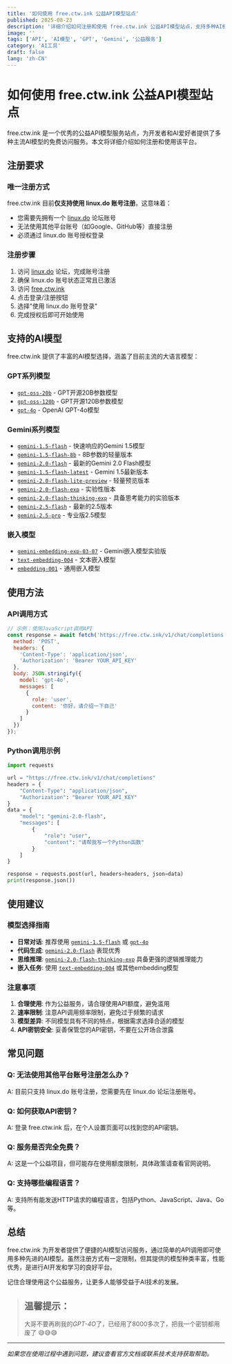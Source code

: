 ```yaml
---
title: '如何使用 free.ctw.ink 公益API模型站点'
published: 2025-08-23
description: '详细介绍如何注册和使用 free.ctw.ink 公益API模型站点，支持多种AI模型包括GPT、Gemini等'
image: ''
tags: ['API', 'AI模型', 'GPT', 'Gemini', '公益服务']
category: 'AI工具'
draft: false
lang: 'zh-CN'
---
```


# 如何使用 free.ctw.ink 公益API模型站点

free.ctw.ink 是一个优秀的公益API模型服务站点，为开发者和AI爱好者提供了多种主流AI模型的免费访问服务。本文将详细介绍如何注册和使用该平台。

## 注册要求

### 唯一注册方式
free.ctw.ink 目前**仅支持使用 linux.do 账号注册**。这意味着：

- 您需要先拥有一个 [linux.do](https://linux.do) 论坛账号
- 无法使用其他平台账号（如Google、GitHub等）直接注册
- 必须通过 linux.do 账号授权登录

### 注册步骤
1. 访问 [linux.do](https://linux.do) 论坛，完成账号注册
2. 确保 linux.do 账号状态正常且已激活
3. 访问 [free.ctw.ink](https://free.ctw.ink)
4. 点击登录/注册按钮
5. 选择"使用 linux.do 账号登录"
6. 完成授权后即可开始使用

## 支持的AI模型

free.ctw.ink 提供了丰富的AI模型选择，涵盖了目前主流的大语言模型：

### GPT系列模型
- [`gpt-oss-20b`](https://free.ctw.ink:0) - GPT开源20B参数模型
- [`gpt-oss-120b`](https://free.ctw.ink:0) - GPT开源120B参数模型  
- [`gpt-4o`](https://free.ctw.ink:0) - OpenAI GPT-4o模型

### Gemini系列模型
- [`gemini-1.5-flash`](https://free.ctw.ink:0) - 快速响应的Gemini 1.5模型
- [`gemini-1.5-flash-8b`](https://free.ctw.ink:0) - 8B参数的轻量版本
- [`gemini-2.0-flash`](https://free.ctw.ink:0) - 最新的Gemini 2.0 Flash模型
- [`gemini-1.5-flash-latest`](https://free.ctw.ink:0) - Gemini 1.5最新版本
- [`gemini-2.0-flash-lite-preview`](https://free.ctw.ink:0) - 轻量预览版本
- [`gemini-2.0-flash-exp`](https://free.ctw.ink:0) - 实验性版本
- [`gemini-2.0-flash-thinking-exp`](https://free.ctw.ink:0) - 具备思考能力的实验版本
- [`gemini-2.5-flash`](https://free.ctw.ink:0) - 最新的2.5版本
- [`gemini-2.5-pro`](https://free.ctw.ink:0) - 专业版2.5模型

### 嵌入模型
- [`gemini-embedding-exp-03-07`](https://free.ctw.ink:0) - Gemini嵌入模型实验版
- [`text-embedding-004`](https://free.ctw.ink:0) - 文本嵌入模型
- [`embedding-001`](https://free.ctw.ink:0) - 通用嵌入模型

## 使用方法

### API调用方式
```javascript
// 示例：使用JavaScript调用API
const response = await fetch('https://free.ctw.ink/v1/chat/completions', {
  method: 'POST',
  headers: {
    'Content-Type': 'application/json',
    'Authorization': 'Bearer YOUR_API_KEY'
  },
  body: JSON.stringify({
    model: 'gpt-4o',
    messages: [
      {
        role: 'user',
        content: '你好，请介绍一下自己'
      }
    ]
  })
});
```

### Python调用示例
```python
import requests

url = "https://free.ctw.ink/v1/chat/completions"
headers = {
    "Content-Type": "application/json",
    "Authorization": "Bearer YOUR_API_KEY"
}
data = {
    "model": "gemini-2.0-flash",
    "messages": [
        {
            "role": "user", 
            "content": "请帮我写一个Python函数"
        }
    ]
}

response = requests.post(url, headers=headers, json=data)
print(response.json())
```

## 使用建议

### 模型选择指南
- **日常对话**: 推荐使用 [`gemini-1.5-flash`](https://free.ctw.ink:0) 或 [`gpt-4o`](https://free.ctw.ink:0)
- **代码生成**: [`gemini-2.0-flash`](https://free.ctw.ink:0) 表现优秀
- **思维推理**: [`gemini-2.0-flash-thinking-exp`](https://free.ctw.ink:0) 具备更强的逻辑推理能力
- **嵌入任务**: 使用 [`text-embedding-004`](https://free.ctw.ink:0) 或其他embedding模型

### 注意事项
1. **合理使用**: 作为公益服务，请合理使用API额度，避免滥用
2. **速率限制**: 注意API调用频率限制，避免过于频繁的请求
3. **模型差异**: 不同模型具有不同的特点，根据需求选择合适的模型
4. **API密钥安全**: 妥善保管您的API密钥，不要在公开场合泄露

## 常见问题

### Q: 无法使用其他平台账号注册怎么办？
A: 目前只支持 linux.do 账号注册，您需要先在 linux.do 论坛注册账号。

### Q: 如何获取API密钥？
A: 登录 free.ctw.ink 后，在个人设置页面可以找到您的API密钥。

### Q: 服务是否完全免费？
A: 这是一个公益项目，但可能存在使用额度限制，具体政策请查看官网说明。

### Q: 支持哪些编程语言？
A: 支持所有能发送HTTP请求的编程语言，包括Python、JavaScript、Java、Go等。

## 总结

free.ctw.ink 为开发者提供了便捷的AI模型访问服务，通过简单的API调用即可使用多种先进的AI模型。虽然注册方式有一定限制，但其提供的模型种类丰富，性能优秀，是进行AI开发和学习的良好平台。

记住合理使用这个公益服务，让更多人能够受益于AI技术的发展。

> ## 温馨提示：
>
> 大哥不要再刷我的*GPT-4O*了，已经用了8000多次了，把我一个密钥都用废了 😅😅😅

---

*如果您在使用过程中遇到问题，建议查看官方文档或联系技术支持获取帮助。*